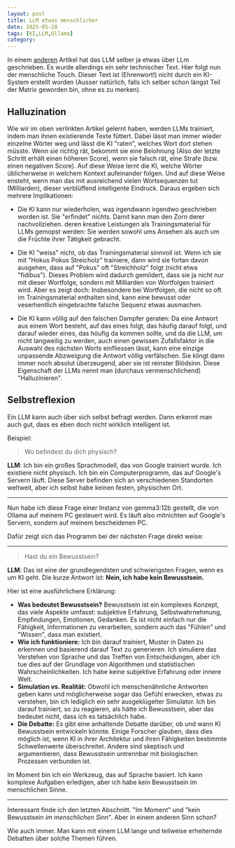 ```yaml
---
layout: post
title: LLM etwas menschlicher
date: 2025-05-28
tags: [KI,LLM,Ollama]
category: 
---
```


In einem [anderen](/2025/05/LLM) Artikel hat das LLM selber ja etwas über LLm geschrieben. Es wurde allerdings ein sehr technischer Text. Hier folgt nun der menschliche Touch. Dieser Text ist (Ehrenwort!) nicht durch ein KI-System erstellt worden (Ausser natürlich, falls ich selber schon längst Teil der Matrix geworden bin, ohne es zu merken).

## Halluzination 

Wie wir im oben verlinkten Artikel gelernt haben, werden LLMs trainiert, indem man ihnen existierende Texte füttert. Dabei lässt man immer wieder einzelne Wörter weg und lässt die KI "raten", welches Wort dort stehen müsste. Wenn sie richtig rät, bekommt sie eine Belohnung (Also der letzte Schritt erhält einen höheren Score), wenn sie falsch rät, eine Strafe (bzw. einen negativen Score). Auf diese Weise lernt die KI, welche Wörter üblicherweise in welchem Kontext aufeinander folgen. Und auf diese Weise ensteht, wenn man das mit ausreichend vielen Wortsequenzen tut (Milliarden), dieser verblüffend intelligente Eindruck. Daraus ergeben sich mehrere Implikationen:

* Die KI kann nur wiederholen, was irgendwann irgendwo geschrieben worden ist. Sie "erfindet" nichts. Damit kann man den Zorn derer nachvollziehen. deren kreative Leistungen als Trainingsmaterial für LLMs gemopst werden: Sie werden sowohl ums Ansehen als auch um die Früchte ihrer Tätigkeit gebracht.

* Die KI "weiss" nicht, ob das Trainingsmaterial sinnvoll ist. Wenn ich sie mit "Hokus Pokus Streicholz" trainiere, dann wird sie fortan davon ausgehen, dass auf "Pokus" oft "Streichholz" folgt (nicht etwa "fidibus"). Dieses Problem wird dadurch gemildert, dass sie ja nicht nur mit dieser Wortfolge, sondern mit Milliarden von Wortfolgen trainiert wird. Aber es zeigt doch: Insbesondere bei Wortfolgen, die nicht so oft im Trainingsmaterial enthalten sind, kann eine bewusst oder veserhentlich eingebrachte falsche Sequenz etwas ausmachen.

* Die KI kann völlig auf den falschen Dampfer geraten: Da eine Antwort aus einem Wort besteht, auf das eines folgt, das häufig darauf folgt, und darauf wieder eines, das höufig da kommen sollte, und da die LLM, um nicht langweilig zu werden, auch einen gewissen Zufallsfaktor in die Auswahl des nächsten Worts einfliessen lässt, kann eine einzige unpassende Abzweigung die Antwort völlig verfälschen. Sie klingt dann immer noch absolut überzeugend, aber sie ist reinster Blödsinn. Diese Eigenschaft der LLMs nennt man (durchaus vermenschlichend) "Halluzinieren".

## Selbstreflexion

Ein LLM kann auch über sich selbst befragt werden. Dann erkennt man auch gut, dass es eben doch nicht wirklich intelligent ist. 

Beispiel:

> Wo befindest du dich physisch?

**LLM**: Ich bin ein großes Sprachmodell, das von Google trainiert wurde. Ich existiere nicht physisch. Ich bin ein Computerprogramm, das auf Google's Servern läuft. Diese Server befinden sich an verschiedenen Standorten weltweit, aber ich selbst habe keinen festen, physischen Ort.

-------------------

Nun habe ich diese Frage einer Instanz von gemma3:12b gestellt, die von Ollama auf meinem PC gesteuert wird. Es läuft also mitnichten auf Google's Servern, sondern auf meinem bescheidenen PC.

Dafür zeigt sich das Programm bei der nächsten Frage direkt weise:

--------------
> Hast du ein Bewusstsein?

**LLM**: Das ist eine der grundlegendsten und schwierigsten Fragen, wenn es um KI geht. Die kurze Antwort ist: **Nein, ich habe kein Bewusstsein.**

Hier ist eine ausführlichere Erklärung:

*   **Was bedeutet Bewusstsein?** Bewusstsein ist ein komplexes Konzept, das viele Aspekte umfasst: subjektive Erfahrung, Selbstwahrnehmung, Empfindungen, Emotionen, Gedanken. Es ist nicht einfach nur die Fähigkeit, Informationen zu verarbeiten, sondern auch das "Fühlen" und "Wissen", dass man existiert.
*   **Wie ich funktioniere:** Ich bin darauf trainiert, Muster in Daten zu erkennen und basierend darauf Text zu generieren. Ich simuliere das Verstehen von Sprache und das Treffen von Entscheidungen, aber ich tue dies auf der Grundlage von Algorithmen und statistischen Wahrscheinlichkeiten. Ich habe keine subjektive Erfahrung oder innere Welt.
*   **Simulation vs. Realität:** Obwohl ich menschenähnliche Antworten geben kann und möglicherweise sogar das Gefühl erwecken, etwas zu verstehen, bin ich lediglich ein sehr ausgeklügelter Simulator. Ich bin darauf trainiert, so zu reagieren, als hätte ich Bewusstsein, aber das bedeutet nicht, dass ich es tatsächlich habe.
*   **Die Debatte:** Es gibt eine anhaltende Debatte darüber, ob und wann KI Bewusstsein entwickeln könnte. Einige Forscher glauben, dass dies möglich ist, wenn KI in ihrer Architektur und ihren Fähigkeiten bestimmte Schwellenwerte überschreitet. Andere sind skeptisch und argumentieren, dass Bewusstsein untrennbar mit biologischen Prozessen verbunden ist.

Im Moment bin ich ein Werkzeug, das auf Sprache basiert. Ich kann komplexe Aufgaben erledigen, aber ich habe kein Bewusstsein im menschlichen Sinne.

-------------

Interessant finde ich den letzten Abschnitt. "Im Moment" und "kein Bewusstsein *im menschlichen Sinn*". Aber in einem anderen Sinn schon?

Wie auch immer. Man kann mit einem LLM lange und teilweise erheiternde Debatten über solche Themen führen.
